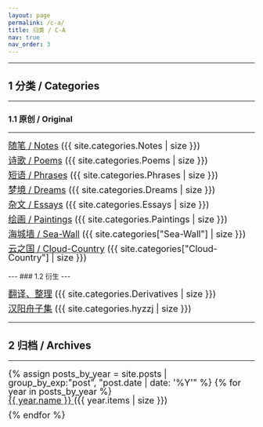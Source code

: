 ```yaml
---
layout: page
permalink: /c-a/
title: 归类 / C-A
nav: true
nav_order: 3
---
```


---

## 1 分类 / Categories

---

### 1.1 原创 / Original

---

<ul style="line-height: 1; font-size: 18px; list-style: none; padding-left: 0;">
  <li style="margin-bottom: 12px;"><a href="/blog/category/notes/" style="font-size: inherit;">随笔 / Notes</a> ({{ site.categories.Notes | size }})</li>
  <li style="margin-bottom: 12px;"><a href="/blog/category/poems/" style="font-size: inherit;">诗歌 / Poems</a> ({{ site.categories.Poems | size }})</li>
  <li style="margin-bottom: 12px;"><a href="/blog/category/phrases/" style="font-size: inherit;">短语 / Phrases</a> ({{ site.categories.Phrases | size }})</li>
  <li style="margin-bottom: 12px;"><a href="/blog/category/dreams/" style="font-size: inherit;">梦境 / Dreams</a> ({{ site.categories.Dreams | size }})</li>
  <li style="margin-bottom: 12px;"><a href="/blog/category/essays/" style="font-size: inherit;">杂文 / Essays</a> ({{ site.categories.Essays | size }})</li>
  <li style="margin-bottom: 12px;"><a href="/blog/category/paintings/" style="font-size: inherit;">绘画 / Paintings</a> ({{ site.categories.Paintings | size }})</li>
  <li style="margin-bottom: 12px;"><a href="/blog/category/sea-wall/" style="font-size: inherit;">海城墙 / Sea-Wall</a> ({{ site.categories["Sea-Wall"] | size }})</li>
  <li style="margin-bottom: 12px;"><a href="/blog/category/cloud-country/" style="font-size: inherit;">云之国 / Cloud-Country</a> ({{ site.categories["Cloud-Country"] | size }})</li>
</ul>
---
### 1.2 衍生
---
<ul style="line-height: 1; font-size: 18px; list-style: none; padding-left: 0;">
  <li style="margin-bottom: 12px;"><a href="/blog/category/derivatives/" style="font-size: inherit;">翻译、整理</a> ({{ site.categories.Derivatives | size }})</li>
  <li style="margin-bottom: 12px;"><a href="/blog/category/hyzzj/" style="font-size: inherit;">汉阳舟子集</a> ({{ site.categories.hyzzj | size }})</li>
</ul>

---

## 2 归档 / Archives

---

<ul style="line-height: 1; font-size: 18px; list-style: none; padding-left: 0;">
      {% assign posts_by_year = site.posts | group_by_exp:"post", "post.date | date: '%Y'" %}
      {% for year in posts_by_year %}
        <li style="margin-bottom: 12px;">
          <a href="{{ '/blog/' | append: year.name | append: '/' }}" style="font-size: inherit;">
            {{ year.name }}
          </a> ({{ year.items | size }})
        </li>
      {% endfor %}
